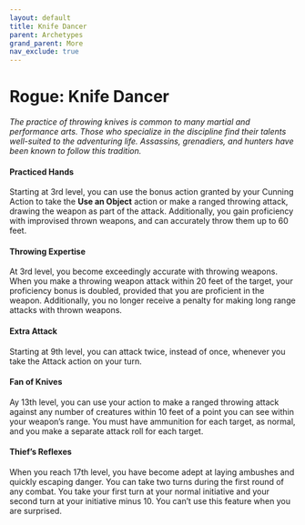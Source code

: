 ```yaml
---
layout: default
title: Knife Dancer
parent: Archetypes
grand_parent: More
nav_exclude: true
---
```


# Rogue: Knife Dancer

_The practice of throwing knives is common to many martial and performance arts. Those who specialize in the discipline find their talents well-suited to the adventuring life. Assassins, grenadiers, and hunters have been known to follow this tradition._


#### Practiced Hands
Starting at 3rd level, you can use the bonus action granted by your Cunning Action to take the **Use an Object** action or make a ranged throwing attack, drawing the weapon as part of the attack. Additionally, you gain proficiency with improvised thrown weapons, and can accurately throw them up to 60 feet.


#### Throwing Expertise
At 3rd level, you become exceedingly accurate with throwing weapons. When you make a throwing weapon attack within 20 feet of the target, your proficiency bonus is doubled, provided that you are proficient in the weapon. Additionally, you no longer receive a penalty for making long range attacks with thrown weapons.


#### Extra Attack
Starting at 9th level, you can attack twice, instead of once, whenever you take the Attack action on your turn.


#### Fan of Knives
Ay 13th level, you can use your action to make a ranged throwing attack against any number of creatures within 10 feet of a point you can see within your weapon’s range. You must have ammunition for each target, as normal, and you make a separate attack roll for each target.


#### Thief’s Reflexes
When you reach 17th level, you have become adept at laying ambushes and quickly escaping danger. You can take two turns during the first round of any combat. You take your first turn at your normal initiative and your second turn at your initiative minus 10. You can’t use this feature when you are surprised.